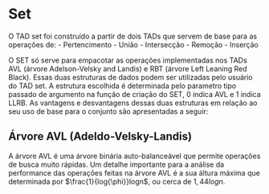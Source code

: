 # Set

O TAD set foi construído a partir de dois TADs que servem de base para as operações de:
    - Pertencimento
    - União
    - Intersecção
    - Remoção
    - Inserção

O SET só serve para empacotar as operações implementadas nos TADs AVL (árvore 
Adelson-Velsky and Landis) e RBT (árvore Left Leaning Red Black). Essas duas estruturas
de dados podem ser utilizadas pelo usuário do TAD set. A estrutura escolhida é
determinada pelo parametro tipo passado de argumento na função de criação do SET, 
0 indica AVL e 1 indica LLRB. As vantagens e desvantagens dessas duas estruturas 
em relação ao seu uso de base para o conjunto são apresentadas a seguir:


## Árvore AVL (Adeldo-Velsky-Landis)

A árvore AVL é uma árvore binária auto-balanceável que permite operações de 
busca muito rápidas. Um detalhe importante para a análise da performance das operações
feitas na árvore AVL é a sua áltura máxima que determinada por $\frac{1}{log{\phi}}logn$, ou cerca de $1,44 logn$.
